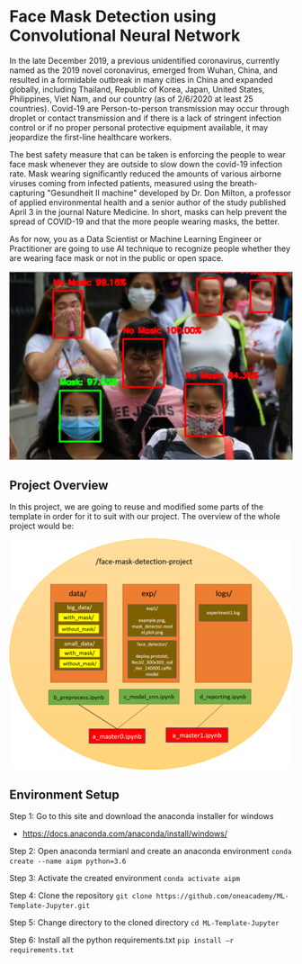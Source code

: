 # Face Mask Detection using Convolutional Neural Network

In the late December 2019, a previous unidentified coronavirus, currently named as the 2019 novel coronavirus, emerged from Wuhan, China, and resulted in a formidable outbreak in many cities in China and expanded globally, including Thailand, Republic of Korea, Japan, United States, Philippines, Viet Nam, and our country (as of 2/6/2020 at least 25 countries). Covid-19 are Person-to-person transmission may occur through droplet or contact transmission and if there is a lack of stringent infection control or if no proper personal protective equipment available, it may jeopardize the first-line healthcare workers.

The best safety measure that can be taken is enforcing the people to wear face mask whenever they are outside to slow down the covid-19 infection rate. Mask wearing significantly reduced the amounts of various airborne viruses coming from infected patients, measured using the breath-capturing "Gesundheit II machine" developed by Dr. Don Milton, a professor of applied environmental health and a senior author of the study published April 3 in the journal Nature Medicine. In short, masks can help prevent the spread of COVID-19 and that the more people wearing masks, the better. 

As for now, you as a Data Scientist or Machine Learning Engineer or Practitioner are going to use AI technique to recognize people whether they are wearing face mask or not in the public or open space. 

![sample](misc/1.png)

## Project Overview
In this project, we are going to reuse and modified some parts of the template in order for it to suit with our project. The overview of the whole project would be:

![sample2](misc/2.png)

## Environment Setup

Step 1: Go to this site and download the anaconda installer for windows
+ https://docs.anaconda.com/anaconda/install/windows/

Step 2: Open anaconda termianl and create an anaconda environment
```conda create --name aipm python=3.6```

Step 3: Activate the created environment
```conda activate aipm```

Step 4: Clone the repository
```git clone https://github.com/oneacademy/ML-Template-Jupyter.git```

Step 5: Change directory to the cloned directory
```cd ML-Template-Jupyter```

Step 6: Install all the python requirements.txt
```pip install –r requirements.txt```

